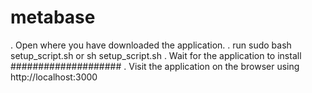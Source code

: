 # metabase
. Open where you have downloaded the application.
. run sudo bash setup_script.sh or sh setup_script.sh
. Wait for the application to install
####################
. Visit the application on the browser using http://localhost:3000


